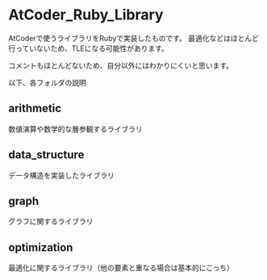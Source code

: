 # AtCoder_Ruby_Library

AtCoderで使うライブラリをRubyで実装したものです。
最適化などはほとんど行っていないため、TLEになる可能性があります。

コメントもほとんどないため、自分以外にはわかりにくいと思います。

以下、各フォルダの説明

## arithmetic

数値演算や数学的な層参観するライブラリ

## data_structure

データ構造を実装したライブラリ

## graph

グラフに関するライブラリ

## optimization

最適化に関するライブラリ（他の要素と重なる場合は基本的にこっち）
